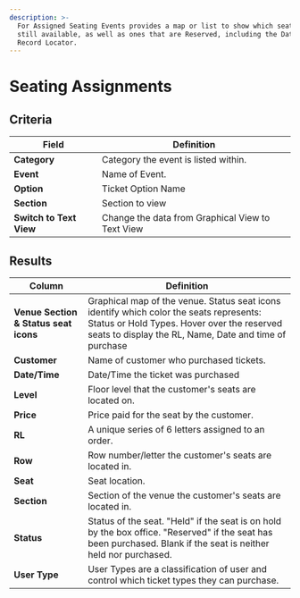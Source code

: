 ```yaml
---
description: >-
  For Assigned Seating Events provides a map or list to show which seats are
  still available, as well as ones that are Reserved, including the Date and
  Record Locator.
---
```


# Seating Assignments

## Criteria

| **Field** | **Definition** |
| --- | --- |
| **Category** | Category the event is listed within. |
| **Event** | Name of Event. |
| **Option** | Ticket Option Name |
| **Section** | Section to view |
| **Switch to Text View** | Change the data from Graphical View to Text View |

## Results

| **Column** | **Definition** |
| --- | --- |
| **Venue Section & Status seat icons** | Graphical map of the venue. Status seat icons identify which color the seats represents: Status or Hold Types. Hover over the reserved seats to display the RL, Name, Date and time of purchase |
| **Customer** | Name of customer who purchased tickets. |
| **Date/Time** | Date/Time the ticket was purchased |
| **Level** | Floor level that the customer's seats are located on. |
| **Price** | Price paid for the seat by the customer. |
| **RL** | A unique series of 6 letters assigned to an order. |
| **Row** | Row number/letter the customer's seats are located in. |
| **Seat** | Seat location. |
| **Section** | Section of the venue the customer's seats are located in. |
| **Status** | Status of the seat. "Held" if the seat is on hold by the box office. "Reserved" if the seat has been purchased. Blank if the seat is neither held nor purchased. |
| **User Type** | User Types are a classification of user and control which ticket types they can purchase. |

